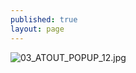```yaml
---
published: true
layout: page
---
```

![03_ATOUT_POPUP_12.jpg]({{site.baseurl}}/data/images/3/atouts/03_ATOUT_POPUP_12.jpg)
